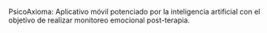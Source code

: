 PsicoAxioma: Aplicativo móvil potenciado por la inteligencia artificial con el objetivo de realizar monitoreo emocional post-terapia.

